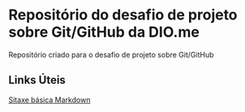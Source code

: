 # Repositório do desafio de projeto sobre Git/GitHub da DIO.me
Repositório criado para o desafio de projeto sobre Git/GitHub

## Links Úteis
[Sitaxe básica Markdown](https://www.markdownguide.org/basic-syntax/)
